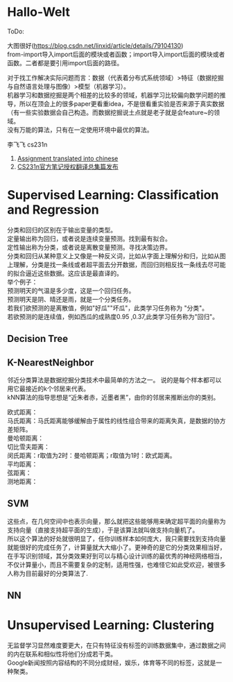 # Hallo-Welt
ToDo:  

大图很好(https://blog.csdn.net/linxid/article/details/79104130)  
from-import导入import后面的模块或者函数；import导入import后面的模块或者函数。二者都是要引用import后面的路径。  

对于找工作解决实际问题而言：数据（代表着分布式系统领域）>特征（数据挖掘与自然语言处理与图像）>模型（机器学习）。  
机器学习和数据挖掘是两个相差的比较多的领域，机器学习比较偏向数学问题的推导，所以在顶会上的很多paper更看重idea，不是很看重实验是否来源于真实数据（有一些实验数据会自己构造。而数据挖掘说土点就是老子就是会feature~的领域。  
没有万能的算法，只有在一定使用环境中最优的算法。  

李飞飞 cs231n

1. [Assignment translated into chinese](http://op.inews.qq.com/m/20180207A0GNWA00?refer=100000355&chl_code=kb_news_tech&h=0)  
2. [CS231n官方笔记授权翻译总集篇发布](https://zhuanlan.zhihu.com/p/21930884)

# Supervised Learning: Classification and Regression 
分类和回归的区别在于输出变量的类型。  
定量输出称为回归，或者说是连续变量预测。找到最有拟合。  
定性输出称为分类，或者说是离散变量预测。寻找决策边界。  
分类和回归从某种意义上又像是一种反义词，比如从字面上理解分和归，比如从图上理解，分类是找一条线或者超平面去分开数据，而回归则相反找一条线去尽可能的拟合逼近这些数据。这应该是最直译的。  
举个例子：  
预测明天的气温是多少度，这是一个回归任务。  
预测明天是阴、晴还是雨，就是一个分类任务。  
若我们欲预测的是离散值，例如"好瓜""坏瓜"，此类学习任务称为 "分类"。  
若欲预测的是连续值，例如西瓜的成熟度0.95 ,0.37,此类学习任务称为"回归"。  

## Decision Tree  

## K-NearestNeighbor  
邻近分类算法是数据挖掘分类技术中最简单的方法之一。 说的是每个样本都可以用它最接近的k个邻居来代表。  
kNN算法的指导思想是“近朱者赤，近墨者黑”，由你的邻居来推断出你的类别。 

欧式距离：  
马氏距离：马氏距离能够缓解由于属性的线性组合带来的距离失真，是数据的协方差矩阵。  
曼哈顿距离：  
切比雪夫距离：  
闵氏距离：r取值为2时：曼哈顿距离；r取值为1时：欧式距离。   
平均距离：  
弦距离：  
测地距离：  

## SVM  
这些点，在几何空间中也表示向量，那么就把这些能够用来确定超平面的向量称为支持向量（直接支持超平面的生成），于是该算法就叫做支持向量机了。   
所以这个算法的好处就很明显了，任你训练样本如何庞大，我只需要找到支持向量就能很好的完成任务了，计算量就大大缩小了。更神奇的是它的分类效果相当好，在手写识别领域，其分类效果好到可以与精心设计训练的最优秀的神经网络相当，不仅计算量小，而且不需要复杂的定制，适用性强，也难怪它如此受欢迎，被很多人称为目前最好的分类算法了.  

## NN  


# Unsupervised Learning: Clustering
无监督学习显然难度要更大，在只有特征没有标签的训练数据集中，通过数据之间的内在联系和相似性将他们分成若干类。    
Google新闻按照内容结构的不同分成财经，娱乐，体育等不同的标签，这就是一种聚类。   
